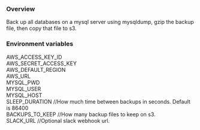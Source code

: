 ### Overview
Back up all databases on a mysql server using mysqldump, gzip the backup file, then copy that file to s3.

### Environment variables

AWS_ACCESS_KEY_ID<br>
AWS_SECRET_ACCESS_KEY<br>
AWS_DEFAULT_REGION<br>
AWS_URL<br>
MYSQL_PWD<br>
MYSQL_USER<br>
MYSQL_HOST<br>
SLEEP_DURATION //How much time between backups in seconds. Default is 86400<br>
BACKUPS_TO_KEEP //How many backup files to keep on s3.<br>
SLACK_URL //Optional slack webhook url.<br>
